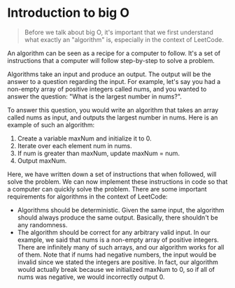#   Introduction to big O
>Before we talk about big O, it's important that we first understand what exactly an "algorithm" is, especially in the context of LeetCode.

An algorithm can be seen as a recipe for a computer to follow. It's a set of instructions that a computer will follow step-by-step to solve a problem.

Algorithms take an input and produce an output. The output will be the answer to a question regarding the input. For example, let's say you had a non-empty array of positive integers called nums, and you wanted to answer the question: "What is the largest number in nums?".

To answer this question, you would write an algorithm that takes an array called nums as input, and outputs the largest number in nums. Here is an example of such an algorithm:

 1. Create a variable maxNum and initialize it to 0.
 2. Iterate over each element num in nums.
 3. If num is greater than maxNum, update maxNum = num.
 4. Output maxNum.

 Here, we have written down a set of instructions that when followed, will solve the problem. We can now implement these instructions in code so that a computer can quickly solve the problem. There are some important requirements for algorithms in the context of LeetCode:

- Algorithms should be deterministic. Given the same input, the algorithm should always produce the same output. Basically, there shouldn't be any randomness.
- The algorithm should be correct for any arbitrary valid input. In our example, we said that nums is a non-empty array of positive integers. There are infinitely many of such arrays, and our algorithm works for all of them. Note that if nums had negative numbers, the input would be invalid since we stated the integers are positive. In fact, our algorithm would actually break because we initialized maxNum to 0, so if all of nums was negative, we would incorrectly output 0.
